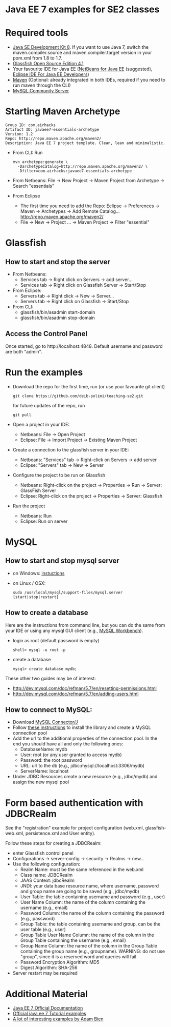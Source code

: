 Java EE 7 examples for SE2 classes
=======

# Required tools
* [Java SE Development Kit 8](http://www.oracle.com/technetwork/java/javase/downloads/jdk8-downloads-2133151.html). If you want to use Java 7, switch the maven.compiler.source and maven.compiler.target version in your pom.xml from 1.8 to 1.7.
* [Glassfish Open Source Edition 4.1](https://glassfish.java.net/download.html)
* Your favourite IDE for Java EE ([NetBeans for Java EE](https://netbeans.org/downloads/) (suggested), [Eclipse IDE For Java EE Developers](https://www.eclipse.org/downloads/packages/eclipse-ide-java-ee-developers/lunasr1))
* [Maven](http://maven.apache.org/download.cgi) (Optional: already integrated in both IDEs, required if you need to run maven through the CLI)
* [MySQL Community Server](http://dev.mysql.com/downloads/mysql/)

# Starting Maven Archetype

```
Group ID: com.airhacks
Artifact ID: javaee7-essentials-archetype
Version: 1.2
Repo: http://repo.maven.apache.org/maven2/
Description: Java EE 7 project template. Clean, lean and minimalistic.
```

* From CLI: Run

  ```
  mvn archetype:generate \
    -DarchetypeCatalog=http://repo.maven.apache.org/maven2/ \
    -Dfilter=com.airhacks:javaee7-essentials-archetype
  ```
* From Netbeans: File -> New Project -> Maven Project from Archetype -> Search "essentials"

* From Eclipse
  * The first time you need to add the Repo: Eclipse -> Preferences -> Maven -> Archetypes -> Add Remote Catalog... http://repo.maven.apache.org/maven2/
  * File -> New -> Project ... -> Maven Project -> Filter "essential"
    
# Glassfish

## How to start and stop the server
* From Netbeans:
	* Services tab -> Right click on Servers -> add server...
	* Services tab -> Right click on Glassfish Server -> Start/Stop
* From Eclipse:
	* Servers tab -> Right click -> New -> Server...
	* Servers tab -> Right click on Glassfish -> Start/Stop
* From CLI:
	* glassfish/bin/asadmin start-domain
	* glassfish/bin/asadmin stop-domain
	
## Access the Control Panel

Once started, go to http://localhost:4848. Default username and password are both "admin".

# Run the examples
* Download the repo for the first time, run (or use your favourite git client)

  ```
  git clone https://github.com/deib-polimi/teaching-se2.git
  ```
  for future updates of the repo, run
  
  ```
  git pull
  ```
* Open a project in your IDE:
  * Netbeans: File -> Open Project
  * Eclipse: File -> Import Project -> Existing Maven Project
* Create a connection to the glassfish server in your IDE:
  * Netbeans: "Services" tab -> Right-click on Servers -> add server
  * Eclipse: "Servers" tab -> New -> Server
* Configure the project to be run on Glassfish
  * Netbeans: Right-click on the project -> Properties -> Run -> Server: GlassFish Server
  * Eclipse: Right-click on the project -> Properties -> Server: Glassfish
* Run the project
  * Netbeans: Run
  * Eclipse: Run on server
  
# MySQL

## How to start and stop mysql server
* on Windows: [instuctions](http://dev.mysql.com/doc/mysql-startstop-excerpt/5.7/en/windows-server-first-start.html)
* on Linux / OSX:

	```
	sudo /usr/local/mysql/support-files/mysql.server [start|stop|restart]
	```
## How to create a database
Here are the instructions from command line, but you can do the same from your IDE or using any mysql GUI client (e.g., [MySQL Workbench](http://www.mysql.it/products/workbench/)).
* login as root (default password is empty)

	```
	shell> mysql -u root -p
	```
* create a database

	```
	mysql> create database mydb;
	```
	
These other two guides may be of interest:
* http://dev.mysql.com/doc/refman/5.7/en/resetting-permissions.html
* http://dev.mysql.com/doc/refman/5.7/en/adding-users.html

## How to connect to MySQL:
* Download [MySQL Connector/J](http://dev.mysql.com/downloads/connector/j/)
* Follow [these instructions](http://dev.mysql.com/doc/connector-j/en/connector-j-usagenotes-glassfish-config.html) to install the library and create a MySQL connection pool
* Add the url to the additional properties of the connection pool. In the end you should have all and only the following ones:
	* DatabaseName: mydb
	* User: root (or any user granted to access mydb)
	* Password: the root password
	* URL: url to the db (e.g., jdbc:mysql://localhost:3306/mydb)
	* ServerName: localhost
* Under JDBC Resources create a new resource (e.g., jdbc/mydb) and assign the new mysql pool

# Form based authentication with JDBCRealm
See the "registration" example for project configuration (web.xml, glassfish-web.xml, persistence.xml and User entity).

Follow these steps for creating a JDBCRealm: 
* enter Glassfish control panel
* Configurations -> server-config -> security -> Realms -> new...
* Use the following configuration:
	* Realm Name: must be the same referenced in the web.xml
	* Class name: JDBCRealm
	* JAAS Context: jdbcRealm
	* JNDI: your data base resource name, where username, password and group name are going to be saved (e.g., jdbc/mydb)
	* User Table: the table containing username and password (e.g., user)
	* User Name Column: the name of the column containing the username (e.g., email)
	* Password Column: the name of the column containing the password (e.g., password)
	* Group Table: the table containing username and group, can be the user table (e.g., user)
	* Group Table User Name Column: the name of the column in the Group Table containing the username (e.g., email)
	* Group Name Column: the name of the column in the Group Table containing the group name (e.g., groupname). WARNING: do not use "group", since it is a reserved word and queries will fail
	* Password Encryption Algorithm: MD5
	* Digest Algorithm: SHA-256
* Server restart may be required
	
# Additional Material
* [Java EE 7 Official Documentation](https://docs.oracle.com/javaee/)
* [Official java ee 7 Tutorial examples](https://github.com/javaee-samples/javaee7-samples)
* [A lot of interesting examples by Adam Bien](https://kenai.com/projects/javaee-patterns/sources/hg/show)
